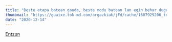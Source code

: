 ```yaml
---
title: "Beste etapa batean gaude, beste modu batean lan egin behar dugu"
thumbnail: "https://guaixe.tok-md.com/argazkiak/jFd/cache/1607929206_tokikom_735x413.jpg"
date: "2020-12-14"
---
```

[Entzun](https://guaixe.eus/altsasu/1607929207846-beste-etapa-batean-gaude-beste-modu-batean-lan-egin-behar-dugu)
